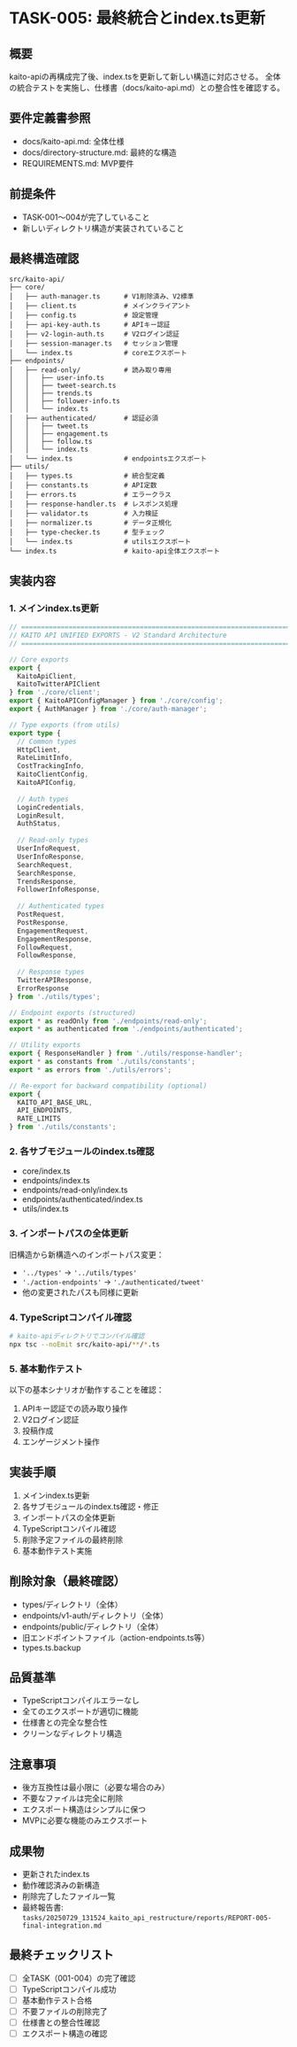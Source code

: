 # TASK-005: 最終統合とindex.ts更新

## 概要
kaito-apiの再構成完了後、index.tsを更新して新しい構造に対応させる。
全体の統合テストを実施し、仕様書（docs/kaito-api.md）との整合性を確認する。

## 要件定義書参照
- docs/kaito-api.md: 全体仕様
- docs/directory-structure.md: 最終的な構造
- REQUIREMENTS.md: MVP要件

## 前提条件
- TASK-001〜004が完了していること
- 新しいディレクトリ構造が実装されていること

## 最終構造確認
```
src/kaito-api/
├── core/
│   ├── auth-manager.ts      # V1削除済み、V2標準
│   ├── client.ts            # メインクライアント
│   ├── config.ts            # 設定管理
│   ├── api-key-auth.ts      # APIキー認証
│   ├── v2-login-auth.ts     # V2ログイン認証
│   ├── session-manager.ts   # セッション管理
│   └── index.ts             # coreエクスポート
├── endpoints/
│   ├── read-only/           # 読み取り専用
│   │   ├── user-info.ts
│   │   ├── tweet-search.ts
│   │   ├── trends.ts
│   │   ├── follower-info.ts
│   │   └── index.ts
│   ├── authenticated/       # 認証必須
│   │   ├── tweet.ts
│   │   ├── engagement.ts
│   │   ├── follow.ts
│   │   └── index.ts
│   └── index.ts             # endpointsエクスポート
├── utils/
│   ├── types.ts             # 統合型定義
│   ├── constants.ts         # API定数
│   ├── errors.ts            # エラークラス
│   ├── response-handler.ts  # レスポンス処理
│   ├── validator.ts         # 入力検証
│   ├── normalizer.ts        # データ正規化
│   ├── type-checker.ts      # 型チェック
│   └── index.ts             # utilsエクスポート
└── index.ts                 # kaito-api全体エクスポート
```

## 実装内容

### 1. メインindex.ts更新
```typescript
// ============================================================================
// KAITO API UNIFIED EXPORTS - V2 Standard Architecture
// ============================================================================

// Core exports
export { 
  KaitoApiClient, 
  KaitoTwitterAPIClient 
} from './core/client';
export { KaitoAPIConfigManager } from './core/config';
export { AuthManager } from './core/auth-manager';

// Type exports (from utils)
export type {
  // Common types
  HttpClient,
  RateLimitInfo,
  CostTrackingInfo,
  KaitoClientConfig,
  KaitoAPIConfig,
  
  // Auth types
  LoginCredentials,
  LoginResult,
  AuthStatus,
  
  // Read-only types
  UserInfoRequest,
  UserInfoResponse,
  SearchRequest,
  SearchResponse,
  TrendsResponse,
  FollowerInfoResponse,
  
  // Authenticated types
  PostRequest,
  PostResponse,
  EngagementRequest,
  EngagementResponse,
  FollowRequest,
  FollowResponse,
  
  // Response types
  TwitterAPIResponse,
  ErrorResponse
} from './utils/types';

// Endpoint exports (structured)
export * as readOnly from './endpoints/read-only';
export * as authenticated from './endpoints/authenticated';

// Utility exports
export { ResponseHandler } from './utils/response-handler';
export * as constants from './utils/constants';
export * as errors from './utils/errors';

// Re-export for backward compatibility (optional)
export { 
  KAITO_API_BASE_URL,
  API_ENDPOINTS,
  RATE_LIMITS 
} from './utils/constants';
```

### 2. 各サブモジュールのindex.ts確認
- core/index.ts
- endpoints/index.ts
- endpoints/read-only/index.ts
- endpoints/authenticated/index.ts
- utils/index.ts

### 3. インポートパスの全体更新
旧構造から新構造へのインポートパス変更：
- `'../types'` → `'../utils/types'`
- `'./action-endpoints'` → `'./authenticated/tweet'`
- 他の変更されたパスも同様に更新

### 4. TypeScriptコンパイル確認
```bash
# kaito-apiディレクトリでコンパイル確認
npx tsc --noEmit src/kaito-api/**/*.ts
```

### 5. 基本動作テスト
以下の基本シナリオが動作することを確認：
1. APIキー認証での読み取り操作
2. V2ログイン認証
3. 投稿作成
4. エンゲージメント操作

## 実装手順
1. メインindex.ts更新
2. 各サブモジュールのindex.ts確認・修正
3. インポートパスの全体更新
4. TypeScriptコンパイル確認
5. 削除予定ファイルの最終削除
6. 基本動作テスト実施

## 削除対象（最終確認）
- types/ディレクトリ（全体）
- endpoints/v1-auth/ディレクトリ（全体）
- endpoints/public/ディレクトリ（全体）
- 旧エンドポイントファイル（action-endpoints.ts等）
- types.ts.backup

## 品質基準
- TypeScriptコンパイルエラーなし
- 全てのエクスポートが適切に機能
- 仕様書との完全な整合性
- クリーンなディレクトリ構造

## 注意事項
- 後方互換性は最小限に（必要な場合のみ）
- 不要なファイルは完全に削除
- エクスポート構造はシンプルに保つ
- MVPに必要な機能のみエクスポート

## 成果物
- 更新されたindex.ts
- 動作確認済みの新構造
- 削除完了したファイル一覧
- 最終報告書: `tasks/20250729_131524_kaito_api_restructure/reports/REPORT-005-final-integration.md`

## 最終チェックリスト
- [ ] 全TASK（001-004）の完了確認
- [ ] TypeScriptコンパイル成功
- [ ] 基本動作テスト合格
- [ ] 不要ファイルの削除完了
- [ ] 仕様書との整合性確認
- [ ] エクスポート構造の確認